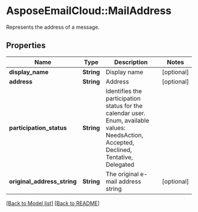 # AsposeEmailCloud::MailAddress

Represents the address of a message.

## Properties
Name | Type | Description | Notes
---- | ---- | ----------- | -----
**display_name** |**String** | Display name              | [optional] 
**address** |**String** | Address              | [optional] 
**participation_status** |**String** | Identifies the participation status for the calendar user. Enum, available values: NeedsAction, Accepted, Declined, Tentative, Delegated | 
**original_address_string** |**String** | The original e-mail address string              | [optional] 


[[Back to Model list]](Models.md) [[Back to README]](README.md)
